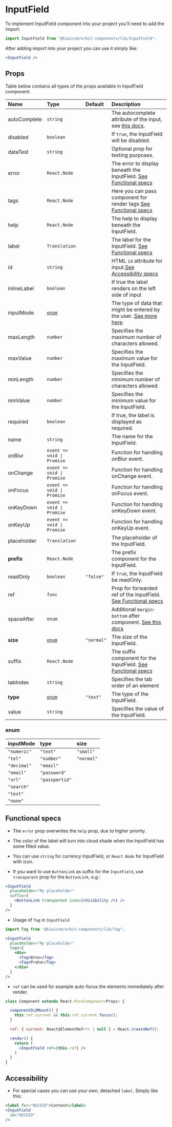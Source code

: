 # InputField
To implement InputField component into your project you'll need to add the import:
```jsx
import InputField from "@kiwicom/orbit-components/lib/InputField";
```
After adding import into your project you can use it simply like:
```jsx
<InputField />
```
## Props
Table below contains all types of the props available in InputField component.

| Name          | Type                          | Default      | Description                      |
| :------------ | :---------------------------- | :----------- | :------------------------------- |
| autoComplete  | `string`                      |              | The autocomplete attribute of the input, see [this docs](https://developer.mozilla.org/en-US/docs/Web/HTML/Attributes/autocomplete).
| disabled      | `boolean`                     |              | If `true`, the InputField will be disabled.
| dataTest      | `string`                      |              | Optional prop for testing purposes.
| error         | `React.Node`                  |              | The error to display beneath the InputField. [See Functional specs](#functional-specs)
| tags          | `React.Node`                  |              | Here you can pass <Tag /> component for render tags [See Functional specs](#functional-specs)
| help          | `React.Node`                  |              | The help to display beneath the InputField.
| label         | `Translation`                 |              | The label for the InputField. [See Functional specs](#functional-specs)
| id            | `string`                      |              | HTML `id` attribute for input.[See Accessibility specs](#accessibility)
| inlineLabel   | `boolean`                     |              | If true the label renders on the left side of input
| inputMode     | [`enum`](#enum)               |              | The type of data that might be entered by the user. [See more here](https://developer.mozilla.org/en-US/docs/Web/HTML/Global_attributes/inputmode).
| maxLength     | `number`                      |              | Specifies the maximum number of characters allowed.
| maxValue      | `number`                      |              | Specifies the maximum value for the InputField.
| minLength     | `number`                      |              | Specifies the minimum number of characters allowed.
| minValue      | `number`                      |              | Specifies the minimum value for the InputField.
| required      | `boolean`                     |              | If true, the label is displayed as required.
| name          | `string`                      |              | The name for the InputField.
| onBlur        | `event => void \| Promise`    |              | Function for handling onBlur event.
| onChange      | `event => void \| Promise`    |              | Function for handling onChange event.
| onFocus       | `event => void \| Promise`    |              | Function for handling onFocus event.
| onKeyDown     | `event => void \| Promise`    |              | Function for handling onKeyDown event.
| onKeyUp       | `event => void \| Promise`    |              | Function for handling onKeyUp event.
| placeholder   | `Translation`                 |              | The placeholder of the InputField.
| **prefix**    | `React.Node`                  |              | The prefix component for the InputField. 
| readOnly      | `boolean`                     | `"false"`    | If `true`, the InputField be readOnly.
| ref           | `func`                        |              | Prop for forwarded ref of the InputField. [See Functional specs](#functional-specs)
| spaceAfter    | `enum`                        |              | Additional `margin-bottom` after component. [See this docs](https://github.com/kiwicom/orbit-components/tree/master/src/common/getSpacingToken)
| **size**      | [`enum`](#enum)               | `"normal"`   | The size of the InputField.
| suffix        | `React.Node`                  |              | The suffix component for the InputField. [See Functional specs](#functional-specs)
| tabIndex      | `string`                      |              | Specifies the tab order of an element
| **type**      | [`enum`](#enum)               | `"text"`     | The type of the InputField.
| value         | `string`                      |              | Specifies the value of the InputField.

### enum

| inputMode       | type           | size        |
| :-------------- | :------------- | :---------- |
| `"numeric"`     | `"text"`       | `"small"`   |
| `"tel"`         | `"number"`     | `"normal"`  |
| `"decimal"`     | `"email"`      |
| `"email"`       | `"password"`   |
| `"url"`         | `"passportid"` |
| `"search"`      |
| `"text"`        |
| `"none"`        |


## Functional specs
* The `error` prop overwrites the `help` prop, due to higher priority.

* The color of the label will turn into cloud shade when the InputField has some filled value.

* You can use `string` for currency InputField, or `React.Node` for InputField with icon.

* If you want to use `ButtonLink` as suffix for the `InputField`, use `transparent` prop for the `ButtonLink`, e.g.:
```jsx
<InputField
  placeholder="My placeholder"
  suffix={
    <ButtonLink transparent icon={<Visibility />} />
  }
/>
```

* Usage of `Tag` in `InputField`
```jsx
import Tag from "@kiwicom/orbit-components/lib/Tag";

<InputField
  placeholder="My placeholder"
  tags={
    <div>
      <Tag>Brno</Tag>
      <Tag>Praha</Tag>
    </div>
  }
/>
```

* `ref` can be used for example auto-focus the elements immediately after render.
```jsx
class Component extends React.PureComponent<Props> {

  componentDidMount() {
    this.ref.current && this.ref.current.focus();
  }

  ref: { current: React$ElementRef<*> | null } = React.createRef();

  render() {
    return (
      <InputField ref={this.ref} />
    )
  }
}
```

## Accessibility
* For special cases you can use your own, detached `label`. Simply like this:
```jsx
<label for="NICEID">Content</label>
<InputField
  id="NICEID"
/>
```
